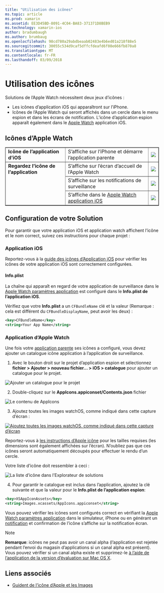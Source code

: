 ```yaml
---
title: "Utilisation des icônes"
ms.topic: article
ms.prod: xamarin
ms.assetid: EE3D45BD-8091-4C04-BA83-371371D8BEB9
ms.technology: xamarin-ios
author: bradumbaugh
ms.author: brumbaug
ms.openlocfilehash: 98cd780a29abdbeaab02483e4b6ed01a218f88e5
ms.sourcegitcommit: 30055c534d9caf5dffcfdeafd6f08e666fb870a8
ms.translationtype: MT
ms.contentlocale: fr-FR
ms.lasthandoff: 03/09/2018
---
```

# <a name="working-with-icons"></a>Utilisation des icônes

Solutions de l’Apple Watch nécessitent deux jeux d’icônes :

* Les icônes d’application iOS qui apparaîtront sur l’iPhone.
* Icônes de l’Apple Watch qui seront affichés dans un cercle dans le menu espion et dans les écrans de notification. L’icône d’application espion apparaît également dans le [Apple Watch](~/ios/watchos/app-fundamentals/settings.md) application iOS.

## <a name="apple-watch-icons"></a>Icônes d’Apple Watch

<table align="center" border="1" cellpadding="1" cellspacing="1">
    <tr>
      <td valign="top">
        <b>Icône de l’application d’iOS</b>
      </td>
      <td valign="top">
S’affiche sur l’iPhone et démarre l’application parente </td>
      <td>
        <img src="icons-images/icon-ios.png" class="tableimg">
      </td>
    </tr>
    <tr>
      <td valign="top" rowspan="3">
        <b>Regardez l’icône de l’application</b>
      </td>
      <td valign="top">
S’affiche sur l’écran d’accueil de l’Apple Watch </td>
      <td>
        <img src="icons-images/icon-home.png" class="tableimg" />
      </td>
    </tr>
    <tr>
      <td valign="top">
S’affiche sur les notifications de surveillance </td>
      <td>
        <img src="icons-images/notification-icon.png" class="tableimg" />
      </td>
    </tr>
    <tr>
      <td valign="top">
S’affiche dans le <a href="~/ios/watchos/app-fundamentals/settings.md">Apple Watch application iOS</a>
      </td>
      <td>
        <a href="icons-images/watch-app.png">
          <img src="icons-images/watch-app-sml.png" class="tableimg">
        </a>
      </td>
    </tr>
    <tbody>
</table>



## <a name="configuring-your-solution"></a>Configuration de votre Solution

Pour garantir que votre application iOS et application watch affichent l’icône et le nom correct, suivez ces instructions pour chaque projet :

### <a name="ios-app"></a>Application iOS

Reportez-vous à la [guide des icônes d’Application iOS](~/ios/app-fundamentals/images-icons/app-icons.md) pour vérifier les icônes de votre application iOS sont correctement configurées.

#### <a name="infoplist"></a>Info.plist

La chaîne qui apparaît en regard de votre application de surveillance dans le [Apple Watch paramètres application](~/ios/watchos/app-fundamentals/settings.md) est configuré dans le **Info.plist de l’application iOS**.

Vérifiez que votre **Info.plist** a un `CFBundleName` clé et la valeur (Remarque : cela est différent du `CFBundleDisplayName`, peut avoir les deux) :

```xml
<key>CFBundleName</key>
<string>Your App Name</string>
```

### <a name="apple-watch-app"></a>Application d’Apple Watch

Une fois votre [application parente](~/ios/watchos/app-fundamentals/parent-app.md) ses icônes a configuré, vous devez ajouter un catalogue icône application à l’application de surveillance.

1. Avec le bouton droit sur le projet d’application espion et sélectionnez **fichier > Ajouter > nouveau fichier... > iOS > catalogue** pour ajouter un catalogue pour le projet.

 ![](icons-images/newasset.png "Ajouter un catalogue pour le projet")

2. Double-cliquez sur le **AppIcons.appiconset/Contents.json** fichier

  ![](icons-images/xcassets-iconset-sml.png "Le contenu de AppIcons")

3. Ajoutez toutes les images watchOS, comme indiqué dans cette capture d’écran :

  [![](icons-images/appicons-sml.png "Ajoutez toutes les images watchOS, comme indiqué dans cette capture d’écran")](icons-images/appicons.png#lightbox)

  Reportez-vous à [les instructions d’Apple icône](https://developer.apple.com/library/prerelease/ios/documentation/UserExperience/Conceptual/WatchHumanInterfaceGuidelines/IconandImageSizes.html) pour les tailles requises (les dimensions sont également affichées sur l’écran). N’oubliez pas que ces icônes seront automatiquement découpés pour effectuer le rendu d’un cercle.

  Votre liste d’icône doit ressembler à ceci :

  ![](icons-images/xcassets-complete-sml.png "La liste d’icône dans l’Explorateur de solutions")

4. Pour garantir le catalogue est inclus dans l’application, ajoutez la clé suivante et que la valeur pour le **Info.plist de l’application espion**:

```xml
<key>XSAppIconAssets</key>
<string>Images.xcassets/AppIcons.appiconset</string>
```

Vous pouvez vérifier les icônes sont configurés correct en vérifiant la [Apple Watch paramètres application](~/ios/watchos/app-fundamentals/settings.md) dans le simulateur, iPhone ou en générant un [notification](~/ios/watchos/platform/notifications.md) et confirmation de l’icône s’affiche sur la notification écran.

> [!NOTE]
> **Remarque**: icônes ne peut pas avoir un canal alpha (l’application est rejetée pendant l’envoi du magasin d’applications si un canal alpha est présent). Vous pouvez vérifier si un canal alpha existe et supprimez-le [à l’aide de l’application de la version d’évaluation sur Mac OS X](~/ios/watchos/troubleshooting.md#noalpha).


## <a name="related-links"></a>Liens associés

- [Guident de l’icône d’Apple et les Images](https://developer.apple.com/library/prerelease/ios/documentation/UserExperience/Conceptual/WatchHumanInterfaceGuidelines/IconandImageSizes.html)
